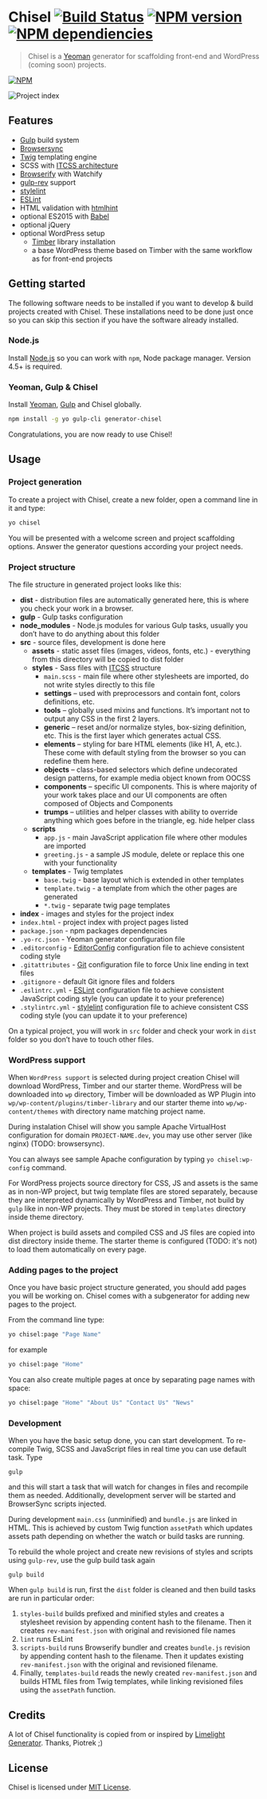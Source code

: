 # Chisel [![Build Status](https://travis-ci.org/xfiveco/generator-chisel.svg?branch=master)](https://travis-ci.org/xfiveco/generator-chisel) [![NPM version](https://badge.fury.io/js/generator-chisel.svg)](https://badge.fury.io/js/generator-chisel) [![NPM dependiencies](https://david-dm.org/xfiveco/generator-chisel.svg)](https://david-dm.org/xfiveco/generator-chisel)

> Chisel is a [Yeoman](http://yeoman.io) generator for scaffolding front-end and WordPress (coming soon) projects.

[![NPM](https://nodei.co/npm/generator-chisel.png?downloads=true)](https://nodei.co/npm/generator-chisel/)

![Project index](docs/img/project-index.jpg)

## Features
- [Gulp](http://gulpjs.com/) build system
- [Browsersync](https://www.browsersync.io/)
- [Twig](http://twig.sensiolabs.org/) templating engine
- SCSS with [ITCSS architecture](https://www.xfive.co/blog/itcss-scalable-maintainable-css-architecture/)
- [Browserify](http://browserify.org/) with Watchify
- [gulp-rev](https://github.com/sindresorhus/gulp-rev) support
- [stylelint](http://stylelint.io/)
- [ESLint](http://eslint.org/)
- HTML validation with [htmlhint](https://github.com/bezoerb/gulp-htmlhint)
- optional ES2015 with [Babel](https://babeljs.io/)
- optional jQuery
- optional WordPress setup
  - [Timber](http://upstatement.com/timber/) library installation
  - a base WordPress theme based on Timber with the same workflow as for front-end projects

## Getting started

The following software needs to be installed if you want to develop &amp; build projects created with Chisel. These installations need to be done just once so you can skip this section if you have the software already installed.

### Node.js
Install [Node.js](http://nodejs.org/) so you can work with `npm`, Node package manager. Version 4.5+ is required.

### Yeoman, Gulp &amp; Chisel
Install [Yeoman](http://yeoman.io/), [Gulp](http://gulpjs.com/) and Chisel globally.

```bash
npm install -g yo gulp-cli generator-chisel
```

Congratulations, you are now ready to use Chisel!

## Usage

### Project generation

To create a project with Chisel, create a new folder, open a command line in it and type:

```bash
yo chisel
```

You will be presented with a welcome screen and project scaffolding options. Answer the generator questions according your project needs.

### Project structure

The file structure in generated project looks like this:

- **dist** - distribution files are automatically generated here, this is where you check your work in a browser.
- **gulp** - Gulp tasks configuration
- **node_modules** - Node.js modules for various Gulp tasks, usually you don’t have to do anything about this folder
- **src** - source files, development is done here
  - **assets** - static asset files (images, videos, fonts, etc.) - everything from this directory will be copied to dist folder
  - **styles** - Sass files with [ITCSS](https://www.xfive.co/blog/itcss-scalable-maintainable-css-architecture/) structure
    - `main.scss` - main file where other stylesheets are imported, do not write styles directly to this file
    - **settings** – used with preprocessors and contain font, colors definitions, etc.
    - **tools** – globally used mixins and functions. It’s important not to output any CSS in the first 2 layers.
    - **generic** – reset and/or normalize styles, box-sizing definition, etc. This is the first layer which generates actual CSS.
    - **elements** – styling for bare HTML elements (like H1, A, etc.). These come with default styling from the browser so you can redefine them here.
    - **objects** – class-based selectors which define undecorated design patterns, for example media object known from OOCSS
    - **components** – specific UI components. This is where majority of your work takes place and our UI components are often composed of Objects and Components
    - **trumps** – utilities and helper classes with ability to override anything which goes before in the triangle, eg. hide helper class
  - **scripts**
    - `app.js` - main JavaScript application file where other modules are imported
    - `greeting.js` - a sample JS module, delete or replace this one with your functionality 
  - **templates** - Twig templates
    - `base.twig` - base layout which is extended in other templates
    - `template.twig` - a template from which the other pages are generated
    - `*.twig` - separate twig page templates
- **index** - images and styles for the project index
- `index.html` - project index with project pages listed
- `package.json` - npm packages dependencies
- `.yo-rc.json` - Yeoman generator configuration file
- `.editorconfig` - [EditorConfig](http://editorconfig.org/) configuration file to achieve consistent coding style
- `.gitattributes` - [Git](http://git-scm.com/) configuration file to force Unix line ending in text files
- `.gitignore` - default Git ignore files and folders
- `.eslintrc.yml` - [ESLint](http://eslint.org/) configuration file to achieve consistent JavaScript coding style (you can update it to your preference)
- `.stylintrc.yml` - [stylelint](http://stylelint.io/) configuration file to achieve consistent CSS coding style (you can update it to your preference)

On a typical project, you will work in `src` folder and check your work in `dist` folder so you don’t have to touch other files.

### WordPress support
When `WordPress support` is selected during project creation Chisel will download WordPress, Timber and our starter theme. WordPress will be downloaded into `wp` directory, Timber will be downloaded as WP Plugin into `wp/wp-content/plugins/timber-library` and our starter theme into `wp/wp-content/themes` with directory name matching project name.

During instalation Chisel will show you sample Apache VirtualHost configuration for domain `PROJECT-NAME.dev`, you may use other server (like nginx) (TODO: browsersync).

You can always see sample Apache configuration by typing `yo chisel:wp-config` command.

For WordPress projects source directory for CSS, JS and assets is the same as in non-WP project, but twig template files are stored separately, because they are interpreted dynamically by WordPress and Timber, not build by `gulp` like in non-WP projects. They must be stored in `templates` directory inside theme directory.

When project is build assets and compiled CSS and JS files are copied into dist directory inside theme. The starter theme is configured (TODO: it's not) to load them automatically on every page.


### Adding pages to the project
Once you have basic project structure generated, you should add pages you will be working on. Chisel comes with a subgenerator for adding new pages to the project.

From the command line type:

```bash
yo chisel:page "Page Name"
```

for example

```bash
yo chisel:page "Home"
```

You can also create multiple pages at once by separating page names with space:

```bash
yo chisel:page "Home" "About Us" "Contact Us" "News"
```

### Development

When you have the basic setup done, you can start development. To re-compile Twig, SCSS and JavaScript files in real time you can use default task. Type

```
gulp
```

and this will start a task that will watch for changes in files and recompile them as needed. Additionally, development server will be started and BrowserSync scripts injected.

During development `main.css` (unminified) and `bundle.js` are linked in HTML. This is achieved by custom Twig function `assetPath` which updates assets path depending on whether the watch or build tasks are running.

To rebuild the whole project and create new revisions of styles and scripts using `gulp-rev`, use the gulp build task again

```
gulp build
```

When `gulp build` is run, first the `dist` folder is cleaned and then build tasks are run in particular order:

1. `styles-build` builds prefixed and minified styles and creates a stylesheet revision by appending content hash to the filename. Then it creates `rev-manifest.json` with original and revisioned file names
2. `lint` runs EsLint
3. `scripts-build` runs Browserify bundler and creates `bundle.js` revision by appending content hash to the filename. Then it updates existing `rev-manifest.json` with the original and revisioned filename.
4. Finally, `templates-build` reads the newly created `rev-manifest.json` and builds HTML files from Twig templates, while linking revisioned files using the `assetPath` function.

## Credits
A lot of Chisel functionality is copied from or inspired by [Limelight Generator](https://github.com/piotrkulpinski/generator-limelight). Thanks, Piotrek ;)

## License
Chisel is licensed under [MIT License](LICENSE).


